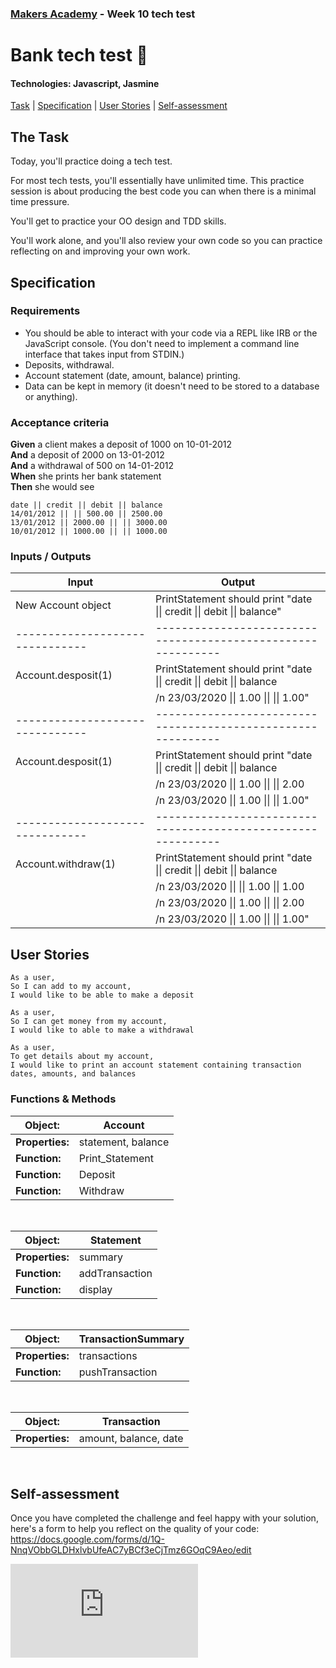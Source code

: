 ### [Makers Academy](http://www.makersacademy.com) - Week 10 tech test

# Bank tech test 🏦

#### Technologies: Javascript, Jasmine

[Task](#Task) | [Specification](#Specification) | [User Stories](#User_Stories) | [Self-assessment](#Self-assessment)

## <a name="Task">The Task</a>

Today, you'll practice doing a tech test.

For most tech tests, you'll essentially have unlimited time.  This practice session is about producing the best code you can when there is a minimal time pressure.

You'll get to practice your OO design and TDD skills.

You'll work alone, and you'll also review your own code so you can practice reflecting on and improving your own work.

## <a name="Specification">Specification</a>

### Requirements

* You should be able to interact with your code via a REPL like IRB or the JavaScript console.  (You don't need to implement a command line interface that takes input from STDIN.)
* Deposits, withdrawal.
* Account statement (date, amount, balance) printing.
* Data can be kept in memory (it doesn't need to be stored to a database or anything).

### Acceptance criteria

**Given** a client makes a deposit of 1000 on 10-01-2012  
**And** a deposit of 2000 on 13-01-2012  
**And** a withdrawal of 500 on 14-01-2012  
**When** she prints her bank statement  
**Then** she would see

```
date || credit || debit || balance
14/01/2012 || || 500.00 || 2500.00
13/01/2012 || 2000.00 || || 3000.00
10/01/2012 || 1000.00 || || 1000.00
```

### Inputs / Outputs

| Input                           | Output                                                         | 
| ------------------------------- | ------------------------------------------------------------   | 
| New Account object              | PrintStatement should print "date &#124;&#124; credit &#124;&#124; debit &#124;&#124; balance" |
| ------------------------------- | ------------------------------------------------------------  | 
| Account.desposit(1)             | PrintStatement should print "date &#124;&#124; credit &#124;&#124; debit &#124;&#124; balance  |
|                                 | /n 23/03/2020 &#124;&#124; 1.00 &#124;&#124; &#124;&#124; 1.00"                                |
| ------------------------------- | ------------------------------------------------------------   | 
| Account.desposit(1)             | PrintStatement should print "date &#124;&#124; credit &#124;&#124; debit &#124;&#124; balance  |
|                                 |                              /n 23/03/2020 &#124;&#124; 1.00 &#124;&#124; &#124;&#124; 2.00    |
|                                 |                              /n 23/03/2020 &#124;&#124; 1.00 &#124;&#124; &#124;&#124; 1.00"   |
| ------------------------------- | ------------------------------------------------------------   | 
| Account.withdraw(1)             | PrintStatement should print "date &#124;&#124; credit &#124;&#124; debit &#124;&#124; balance  |
|                                 |                              /n 23/03/2020 &#124;&#124; &#124;&#124; 1.00 &#124;&#124; 1.00    | 
|                                 |                              /n 23/03/2020 &#124;&#124; 1.00 &#124;&#124; &#124;&#124; 2.00    |
|                                 |                              /n 23/03/2020 &#124;&#124; 1.00 &#124;&#124; &#124;&#124; 1.00"   |

## <a name="User_Stories">User Stories</a>

```
As a user,
So I can add to my account,
I would like to be able to make a deposit
```
```
As a user,
So I can get money from my account,
I would like to able to make a withdrawal
```
```
As a user,
To get details about my account,
I would like to print an account statement containing transaction dates, amounts, and balances
```

### Functions & Methods

| Object:          | Account                                            | 
| ---------------- | -------------------------------------------------- | 
| **Properties:**  | statement, balance                                 |
| **Function:**    | Print_Statement                                    |
| **Function:**    | Deposit                                            |  
| **Function:**    | Withdraw                                           |  
&nbsp;

| Object:          | Statement                                          | 
| ---------------- | -------------------------------------------------- | 
| **Properties:**  | summary                                            |
| **Function:**    | addTransaction                                     |
| **Function:**    | display                                            |  
&nbsp;

| Object:          | TransactionSummary                                 | 
| ---------------- | -------------------------------------------------- | 
| **Properties:**  | transactions                                       |
| **Function:**    | pushTransaction                                    |
&nbsp;

| Object:          | Transaction                                        | 
| ---------------- | -------------------------------------------------- | 
| **Properties:**  | amount, balance, date                              |
&nbsp;

## <a name="Self-assessment">Self-assessment</a>

Once you have completed the challenge and feel happy with your solution, here's a form to help you reflect on the quality of your code: https://docs.google.com/forms/d/1Q-NnqVObbGLDHxlvbUfeAC7yBCf3eCjTmz6GOqC9Aeo/edit

![Tracking pixel](https://githubanalytics.herokuapp.com/course/individual_challenges/bank_tech_test.md)
